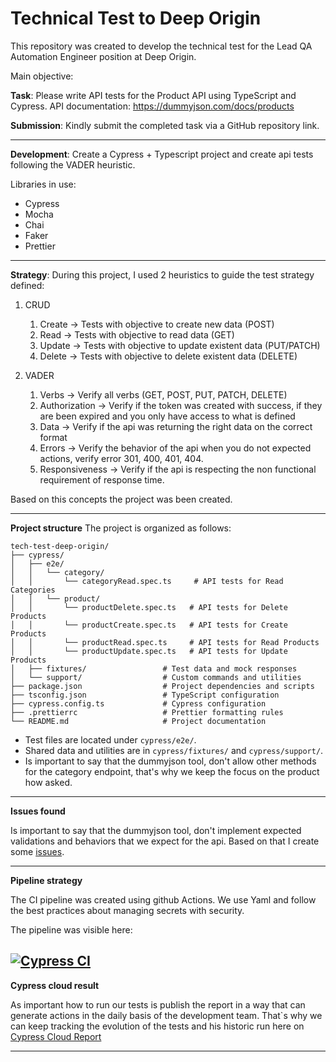 # Technical Test to Deep Origin

This repository was created to develop the technical test for the Lead QA Automation Engineer position at Deep Origin.

Main objective:

**Task**:
Please write API tests for the Product API using TypeScript and Cypress.
API documentation: https://dummyjson.com/docs/products

**Submission**:
Kindly submit the completed task via a GitHub repository link.

---

**Development**:
Create a Cypress + Typescript project and create api tests following the VADER heuristic.

Libraries in use:

- Cypress
- Mocha
- Chai
- Faker
- Prettier

---

**Strategy**:
During this project, I used 2 heuristics to guide the test strategy defined:

1. CRUD
   1. Create -> Tests with objective to create new data (POST)
   2. Read -> Tests with objective to read data (GET)
   3. Update -> Tests with objective to update existent data (PUT/PATCH)
   4. Delete -> Tests with objective to delete existent data (DELETE)

2. VADER
   1. Verbs -> Verify all verbs (GET, POST, PUT, PATCH, DELETE)
   2. Authorization -> Verify if the token was created with success, if they are been expired and you only have access to what is defined
   3. Data -> Verify if the api was returning the right data on the correct format
   4. Errors -> Verify the behavior of the api when you do not expected actions, verify error 301, 400, 401, 404.
   5. Responsiveness -> Verify if the api is respecting the non functional requirement of response time.

Based on this concepts the project was been created.

---

**Project structure**
The project is organized as follows:

```
tech-test-deep-origin/
├── cypress/
│   ├── e2e/
│   │   └── category/
│   │       └── categoryRead.spec.ts     # API tests for Read Categories
│   │   └── product/
│   │       └── productDelete.spec.ts   # API tests for Delete Products
│   │       └── productCreate.spec.ts   # API tests for Create Products
│   │       └── productRead.spec.ts     # API tests for Read Products
│   │       └── productUpdate.spec.ts   # API tests for Update Products
│   ├── fixtures/                 # Test data and mock responses
│   └── support/                  # Custom commands and utilities
├── package.json                  # Project dependencies and scripts
├── tsconfig.json                 # TypeScript configuration
├── cypress.config.ts             # Cypress configuration
├── .prettierrc                   # Prettier formatting rules
└── README.md                     # Project documentation
```

- Test files are located under `cypress/e2e/`.
- Shared data and utilities are in `cypress/fixtures/` and `cypress/support/`.
- Is important to say that the dummyjson tool, don't allow other methods for the category endpoint, that's why we keep the focus on the product how asked.

---

**Issues found**

Is important to say that the dummyjson tool, don't implement expected validations and behaviors that we expect for the api.
Based on that I create some [issues](https://github.com/matheus-leao/tech-test-deep-origin/issues).

---

**Pipeline strategy**

The CI pipeline was created using github Actions. We use Yaml and follow the best practices about managing secrets with security.

The pipeline was visible here:

## [![Cypress  CI](https://github.com/matheus-leao/tech-test-deep-origin/actions/workflows/cypress-cy.js.yml/badge.svg)](https://github.com/matheus-leao/tech-test-deep-origin/actions/workflows/cypress-cy.js.yml)

**Cypress cloud result**

As important how to run our tests is publish the report in a way that can generate actions in the daily basis of the development team. That`s why we can keep tracking the evolution of the tests and his historic run here on [Cypress Cloud Report](https://cloud.cypress.io/projects/2hfua5/runs?branches=%5B%5D&committers=%5B%5D&flaky=%5B%5D&page=1&status=%5B%5D&tags=%5B%5D&tagsMatch=ANY)

---
